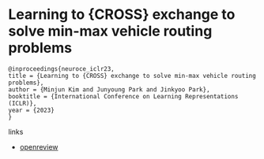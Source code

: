 # Learning to {CROSS} exchange to solve min-max vehicle routing problems

```
@inproceedings{neuroce_iclr23,
title = {Learning to {CROSS} exchange to solve min-max vehicle routing problems},
author = {Minjun Kim and Junyoung Park and Jinkyoo Park},
booktitle = {International Conference on Learning Representations (ICLR)},
year = {2023}
}
```

links
- [openreview](https://openreview.net/forum?id=ZcnzsHC10Y)
